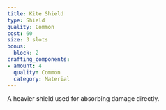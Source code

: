 ```yaml
---
title: Kite Shield
type: Shield
quality: Common
cost: 60
size: 3 slots
bonus:
  block: 2
crafting_components:
- amount: 4
  quality: Common
  category: Material
---
```

A heavier shield used for absorbing damage directly.